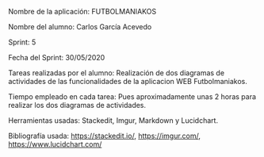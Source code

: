 Nombre de la aplicación: FUTBOLMANIAKOS

Nombre del alumno: Carlos García Acevedo		

Sprint: 5

Fecha del Sprint: 30/05/2020

Tareas realizadas por el alumno: Realización de dos diagramas de actividades de las funcionalidades de la aplicacion WEB Futbolmaniakos.

Tiempo empleado en cada tarea: Pues aproximadamente unas 2 horas para realizar los dos diagramas de actividades.

Herramientas usadas: Stackedit, Imgur, Markdown y Lucidchart.

Bibliografía usada: https://stackedit.io/, https://imgur.com/, https://www.lucidchart.com/ 

